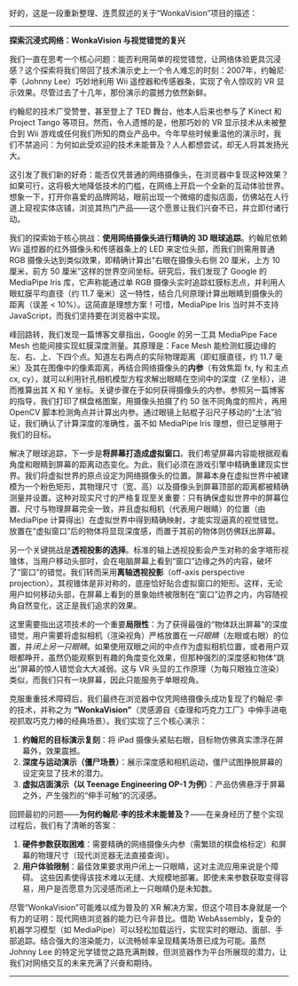 好的，这是一段重新整理、连贯叙述的关于“WonkaVision”项目的描述：

---

**探索沉浸式网络：WonkaVision 与视觉错觉的复兴**

我们一直在思考一个核心问题：能否利用简单的视觉错觉，让网络体验更具沉浸感？这个探索将我们带回了技术演示史上一个令人难忘的时刻：2007年，约翰尼·李（Johnny Lee）巧妙地利用 Wii 遥控器和传感器条，实现了令人惊叹的 VR 显示效果。尽管过去了十几年，那份演示的震撼力依然新鲜。

约翰尼的技术广受赞誉，甚至登上了 TED 舞台，他本人后来也参与了 Kinect 和 Project Tango 等项目。然而，令人遗憾的是，他那巧妙的 VR 显示技术从未被整合到 Wii 游戏或任何我们所知的商业产品中。今年早些时候重温他的演示时，我们不禁追问：为何如此受欢迎的技术未能普及？人人都想尝试，却无人将其发扬光大。

这引发了我们新的好奇：能否仅凭普通的网络摄像头，在浏览器中复现这种效果？如果可行，这将极大地降低技术的门槛，在网络上开启一个全新的互动体验世界。想象一下，打开你喜爱的品牌网站，眼前出现一个微缩的虚拟店面，仿佛站在人行道上窥视实体店铺，浏览其热门产品——这个愿景让我们兴奋不已，并立即付诸行动。

我们的探索始于核心挑战：**使用网络摄像头进行精确的 3D 眼球追踪**。约翰尼依赖 Wii 遥控器的红外摄像头和传感器条上的 LED 来定位头部，而我们则需用普通 RGB 摄像头达到类似效果，即精确计算出“右眼在摄像头右侧 20 厘米，上方 10 厘米，前方 50 厘米”这样的世界空间坐标。研究后，我们发现了 Google 的 MediaPipe Iris 库，它声称能通过单 RGB 摄像头实时追踪虹膜标志点，并利用人眼虹膜平均直径（约 11.7 毫米）这一特性，结合几何原理计算出眼睛到摄像头的距离（误差 < 10%）。这简直是理想方案！可惜，MediaPipe Iris 当时并不支持 JavaScript，而我们坚持要在浏览器中实现。

峰回路转，我们发现一篇博客文章指出，Google 的另一工具 MediaPipe Face Mesh 也能间接实现虹膜深度测量。其原理是：Face Mesh 能检测虹膜边缘的左、右、上、下四个点。知道左右两点的实际物理距离（即虹膜直径，约 11.7 毫米）及其在图像中的像素距离，再结合网络摄像头的**内参**（有效焦距 fx, fy 和主点 cx, cy），就可以利用针孔相机模型方程求解出眼睛在空间中的深度（Z 坐标），进而推算出其 X 和 Y 坐标。关键步骤在于如何获得摄像头的内参。参照另一篇博客的指导，我们打印了棋盘格图案，用摄像头拍摄了约 50 张不同角度的照片，再用 OpenCV 脚本检测角点并计算出内参。通过眼镜上贴棍子沿尺子移动的“土法”验证，我们确认了计算深度的准确性，虽不如 MediaPipe Iris 理想，但已足够用于我们的目标。

解决了眼球追踪，下一步是**将屏幕打造成虚拟窗口**。我们希望屏幕内容能根据观看角度和眼睛到屏幕的距离动态变化。为此，我们必须在游戏引擎中精确重建现实世界。我们将虚拟世界的原点设定为网络摄像头的位置。屏幕本身在虚拟世界中被建模为一个粉色矩形，其物理尺寸（宽、高）以及摄像头到屏幕顶部的距离都被精确测量并设置。这种对现实尺寸的严格复现至关重要：只有确保虚拟世界中的屏幕位置、尺寸与物理屏幕完全一致，并且虚拟相机（代表用户眼睛）的位置（由 MediaPipe 计算得出）在虚拟世界中得到精确映射，才能实现逼真的视觉错觉。放置在“虚拟窗口”后的物体将显现深度感，而置于其前的物体则仿佛跃出屏幕。

另一个关键挑战是**透视投影的选择**。标准的轴上透视投影会产生对称的金字塔形视锥体，当用户移动头部时，会在电脑屏幕上看到“窗口”边缘之外的内容，破坏了“窗口”的错觉。我们转而采用**离轴透视投影**（off-axis perspective projection）。其视锥体是非对称的，底座恰好贴合虚拟窗口的矩形。这样，无论用户如何移动头部，在屏幕上看到的景象始终被限制在“窗口”边界之内，内容随视角自然变化，这正是我们追求的效果。

这里需要指出这项技术的一个重要**局限性**：为了获得最强的“物体跃出屏幕”的深度错觉，用户需要将虚拟相机（渲染视角）严格放置在*一只眼睛*（左眼或右眼）的位置，并*闭上另一只眼睛*。如果使用双眼之间的中点作为虚拟相机位置，或者用户双眼都睁开，虽然仍能观察到有趣的角度变化效果，但那种强烈的深度感和物体“跳出”屏幕的惊人错觉会大大减弱。这与 VR 头显的工作原理（为每只眼独立渲染）类似，而我们只有一块屏幕，因此只能服务于单眼视角。

克服重重技术障碍后，我们最终在浏览器中仅凭网络摄像头成功复现了约翰尼·李的技术，并称之为 **“WonkaVision”**（灵感源自《查理和巧克力工厂》中伸手进电视抓取巧克力棒的经典场景）。我们实现了三个核心演示：
1.  **约翰尼的目标演示复刻**：将 iPad 摄像头紧贴右眼，目标物仿佛真实漂浮在屏幕外，效果震撼。
2.  **深度与运动演示（僵尸场景）**：展示深度感和相机运动，僵尸试图挣脱屏幕的设定突显了技术的潜力。
3.  **虚拟店面演示（以 Teenage Engineering OP-1 为例）**：产品仿佛悬浮于屏幕之外，产生强烈的“伸手可触”的沉浸感。

回顾最初的问题——**为何约翰尼·李的技术未能普及？**——在亲身经历了整个实现过程后，我们有了清晰的答案：
1.  **硬件参数获取困难**：需要精确的网络摄像头内参（需繁琐的棋盘格标定）和屏幕的物理尺寸（现代浏览器无法直接查询）。
2.  **用户体验限制**：最佳效果要求用户闭上一只眼睛，这对主流应用来说是个障碍。
这些因素使得该技术难以无缝、大规模地部署。即使未来参数获取变得容易，用户是否愿意为沉浸感而闭上一只眼睛仍是未知数。

尽管“WonkaVision”可能难以成为普及的 XR 解决方案，但这个项目本身就是一个有力的证明：现代网络浏览器的能力已今非昔比。借助 WebAssembly，复杂的机器学习模型（如 MediaPipe）可以轻松加载运行，实现实时的眼动、面部、手部追踪。结合强大的渲染能力，以流畅帧率呈现精美场景已成为可能。虽然 Johnny Lee 的特定光学错觉之路充满荆棘，但浏览器作为平台所展现的潜力，让我们对网络交互的未来充满了兴奋和期待。

---